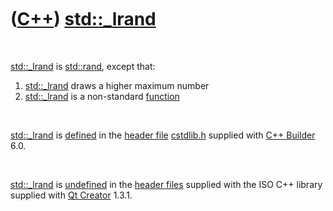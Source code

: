 



 

 

 

 

 

([C++](Cpp.md)) [std::\_lrand](Cpp_lrand.md)
==============================================

 

[std::\_lrand](Cpp_lrand.md) is [std::rand](CppRand.md), except that:

1.  [std::\_lrand](Cpp_lrand.md) draws a higher maximum number
2.  [std::\_lrand](Cpp_lrand.md) is a non-standard
    [function](CppFunction.md)

 

[std::\_lrand](Cpp_lrand.md) is [defined](CppDefinition.md) in the
[header file](CppHeaderFile.md) [cstdlib.h](CppCstdlibH.md) supplied
with [C++ Builder](CppBuilder.md) 6.0.

 

[std::\_lrand](Cpp_lrand.md) is [undefined](CppDefinition.md) in the
[header files](CppHeaderFile.md) supplied with the ISO C++ library
supplied with [Qt Creator](CppQtCreator.md) 1.3.1.

 

 

 

 

 





 



